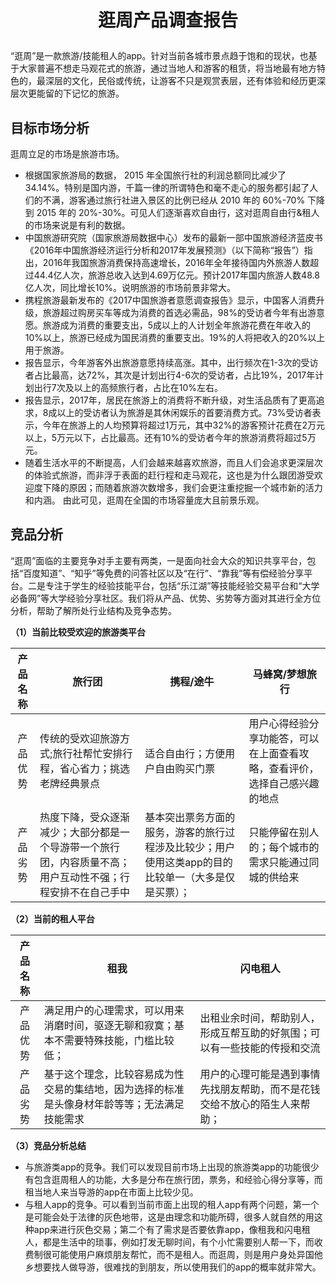 # <p align="center">逛周产品调查报告</p>
“逛周”是一款旅游/技能租人的app。针对当前各城市景点趋于饱和的现状，也基于大家普遍不想走马观花式的旅游，通过当地人和游客的租赁，将当地最有地方特色的，最深层的文化，民俗或传统，让游客不只是观赏表层，还有体验和经历更深层次更能留的下记忆的旅游。

## 目标市场分析

逛周立足的市场是旅游市场。
- 根据国家旅游局的数据， 2015 年全国旅行社的利润总额同比减少了 34.14%。特别是国内游，千篇一律的所谓特色和毫不走心的服务都引起了人们的不满，游客通过旅行社进入景区的比例已经从 2010 年的 60%-70% 下降到 2015 年的 20%-30%。可见人们逐渐喜欢自由行，这对逛周自由行&租人的市场来说是有利的数据。
- 中国旅游研究院（国家旅游局数据中心）发布的最新一部中国旅游经济蓝皮书《2016年中国旅游经济运行分析和2017年发展预测》（以下简称“报告”）指出，2016年我国旅游消费保持高速增长，2016年全年接待国内外旅游人数超过44.4亿人次，旅游总收入达到4.69万亿元。预计2017年国内旅游人数48.8亿人次，同比增长10%。说明旅游的市场前景非常大。
- 携程旅游最新发布的《2017中国旅游者意愿调查报告》显示，中国客人消费升级，旅游超过购房买车等成为消费的首选必需品，98%的受访者今年有出游意愿。旅游成为消费的重要支出，5成以上的人计划全年旅游花费在年收入的10%以上，旅游已经成为国民消费的重要支出。19%的人将把收入的20%以上用于旅游。
- 报告显示，今年游客外出旅游意愿持续高涨。其中，出行频次在1-3次的受访者占比最高，达72%，其次是计划出行4-6次的受访者，占比19%，2017年计划出行7次及以上的高频旅行者，占比在10%左右。
- 报告显示，2017年，居民在旅游上的消费将不断升级，对生活品质有了更高追求，8成以上的受访者认为旅游是其休闲娱乐的首要消费方式。73%受访者表示，今年在旅游上的人均预算将超过1万元，其中32%的游客预计花费在2万元以上，5万元以下，占比最高。还有10%的受访者今年的旅游消费将超过5万元。
- 随着生活水平的不断提高，人们会越来越喜欢旅游，而且人们会追求更深层次的体验式旅游，而非浮于表面的赶行程和走马观花，这也是为什么跟团游受欢迎度下降的原因；而随着旅游次数增多，我们会更注重挖掘一个城市新的活力和内涵。
由此可见，逛周在全国的市场容量庞大且前景乐观。

## 竞品分析

“逛周”面临的主要竞争对手主要有两类，一是面向社会大众的知识共享平台，包括“百度知道”、“知乎”等免费的问答社区以及“在行”、“靠我”等有偿经验分享平台。二是专注于学生的经验技能平台，包括“乐江湖”等技能经验交易平台和“大学必备网”等大学经验分享社区。我们将从产品、优势、劣势等方面对其进行全方位分析，帮助了解所处行业结构及竞争态势。

**（1）当前比较受欢迎的旅游类平台**

| 产品名称 | 旅行团 | 携程/途牛 | 马蜂窝/梦想旅行 |
|:----:|------|------|------|
|产品优势|传统的受欢迎旅游方式;旅行社帮忙安排行程，省心省力；挑选老牌经典景点|适合自由行；方便用户自由购买门票|用户心得经验分享功能答，可以在上面查看攻略，查看评价，选择自己感兴趣的地点|
|产品劣势|热度下降，受众逐渐减少；大部分都是一个导游带一个旅行团，内容质量不高；用户互动性不强；行程安排不在自己手中|基本突出票务方面的服务，游客的旅行过程涉及比较少；用户使用这类app的目的比较单一（大多是仅是买票）；|只能停留在别人的；每个城市的需求只能通过同城的供给来|

**（2）当前的租人平台**


| 产品名称 | 租我 | 闪电租人 |
|:----:|------|------|
|产品优势|满足用户的心理需求，可以用来消磨时间，驱逐无聊和寂寞；基本不需要特殊技能，门槛比较低；|出租业余时间，帮助别人，形成互帮互助的好氛围；可以有一些技能的传授和交流|
|产品劣势|基于这个理念，比较容易成为性交易的集结地，因为选择的标准是头像身材年龄等等；无法满足技能需求|用户的心理可能是遇到事情先找朋友帮助，而不是花钱交给不放心的陌生人来帮助；|

**（3）竞品分析总结**
- 与旅游类app的竞争。我们可以发现目前市场上出现的旅游类app的功能很少有包含逛周租人的功能，大多是分布在旅行团，票务，和经验心得分享等，而租当地人来当导游的app在市面上比较少见。
- 与租人app的竞争。可以看到当前市面上出现的租人app有两个问题，第一个是可能会处于法律的灰色地带，这是由理念和功能所碍，很多人就自然的用这种app来进行灰色交易；第二个有了需求是否要依靠app，像租我和闪电租人，都是生活中的琐事，例如打发无聊时间，有个小忙需要别人帮一下，而收费制很可能使用户麻烦朋友帮忙，而不是租人。而逛周，则是用户身处异国他乡想要找人做导游，很难找的到朋友，所以使用我们的app的概率就非常大。
